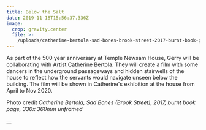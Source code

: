 ```yaml
---
title: Below the Salt
date: 2019-11-18T15:56:37.336Z
image:
  crop: gravity.center
  file: >-
    /uploads/catherine-bertola-sad-bones-brook-street-2017-burnt-book-page-330x-360mm-unframed.jpg
---
```

As part of the 500 year anniversary at Temple Newsam House, Gerry will be collaborating with Artist Catherine Bertola. They will create a film with some dancers in the underground passageways and hidden stairwells of the house to reflect how the servants would navigate unseen below the building.  The film will be shown in Catherine's exhibition at the house from April  to Nov 2020.

Photo credit _Catherine Bertola, Sad Bones (Brook Street), 2017, burnt book page, 330x 360mm unframed_

__
